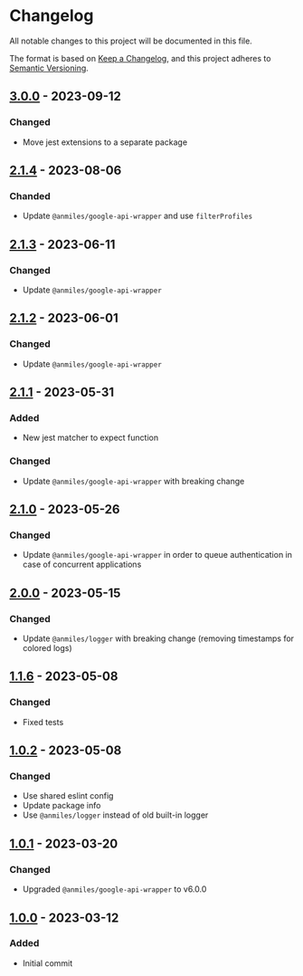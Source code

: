 # Changelog

All notable changes to this project will be documented in this file.

The format is based on [Keep a Changelog](https://keepachangelog.com/en/1.0.0/),
and this project adheres to [Semantic Versioning](https://semver.org/spec/v2.0.0.html).

## [3.0.0](../../tags/v3.0.0) - 2023-09-12
### Changed
- Move jest extensions to a separate package

## [2.1.4](../../tags/v2.1.4) - 2023-08-06
### Chanded
- Update `@anmiles/google-api-wrapper` and use `filterProfiles`

## [2.1.3](../../tags/v2.1.3) - 2023-06-11
### Changed
- Update `@anmiles/google-api-wrapper`

## [2.1.2](../../tags/v5.1.1) - 2023-06-01
### Changed
- Update `@anmiles/google-api-wrapper`

## [2.1.1](../../tags/v2.1.1) - 2023-05-31
### Added
- New jest matcher to expect function
### Changed
- Update `@anmiles/google-api-wrapper` with breaking change

## [2.1.0](../../tags/v2.1.0) - 2023-05-26
### Changed
- Update `@anmiles/google-api-wrapper` in order to queue authentication in case of concurrent applications

## [2.0.0](../../tags/v2.0.0) - 2023-05-15
### Changed
- Update `@anmiles/logger` with breaking change (removing timestamps for colored logs)

## [1.1.6](../../tags/v1.1.6) - 2023-05-08
### Changed
- Fixed tests

## [1.0.2](../../tags/v1.0.2) - 2023-05-08
### Changed
- Use shared eslint config
- Update package info
- Use `@anmiles/logger` instead of old built-in logger

## [1.0.1](../../tags/v1.0.1) - 2023-03-20
### Changed
- Upgraded `@anmiles/google-api-wrapper` to v6.0.0

## [1.0.0](../../tags/v1.0.0) - 2023-03-12
### Added
- Initial commit
